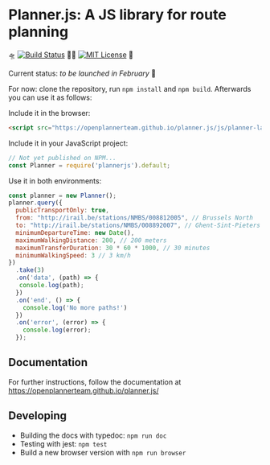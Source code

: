 # Planner.js: A JS library for route planning

🛸 [![Build Status](https://travis-ci.org/openplannerteam/planner.js.svg?branch=dev)](https://travis-ci.org/openplannerteam/planner.js) 🚴‍♂️ [![MIT License](https://img.shields.io/github/license/openplannerteam/planner.js.svg?maxAge=2592000)](https://github.com/openplannerteam/planner.js/blob/master/LICENSE) 🚉

Current status: _to be launched in February_ 🚀

For now: clone the repository, run `npm install` and `npm build`. Afterwards you can use it as follows:

Include it in the browser:
```html
<script src="https://openplannerteam.github.io/planner.js/js/planner-latest.js"></script>
```

Include it in your JavaScript project:
```javascript
// Not yet published on NPM...
const Planner = require('plannerjs').default;
```

Use it in both environments:
```javascript
const planner = new Planner();
planner.query({
  publicTransportOnly: true,
  from: "http://irail.be/stations/NMBS/008812005", // Brussels North
  to: "http://irail.be/stations/NMBS/008892007", // Ghent-Sint-Pieters
  minimumDepartureTime: new Date(),
  maximumWalkingDistance: 200, // 200 meters
  maximumTransferDuration: 30 * 60 * 1000, // 30 minutes
  minimumWalkingSpeed: 3 // 3 km/h
})
  .take(3)
  .on('data', (path) => {
   console.log(path);
  })
  .on('end', () => {
    console.log('No more paths!')
  })
  .on('error', (error) => {
    console.log(error);
  });
```

## Documentation

For further instructions, follow the documentation at https://openplannerteam.github.io/planner.js/

## Developing

 * Building the docs with typedoc: `npm run doc`
 * Testing with jest: `npm test`
 * Build a new browser version with `npm run browser`

